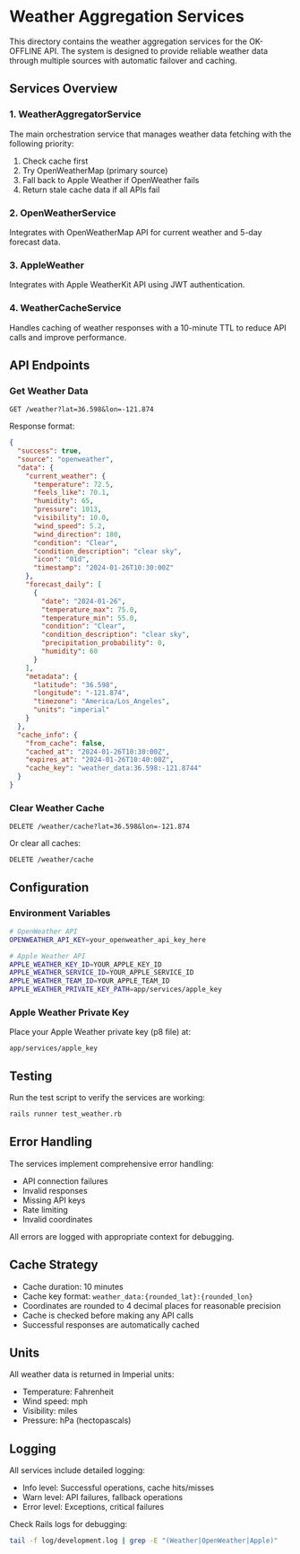 # Weather Aggregation Services

This directory contains the weather aggregation services for the OK-OFFLINE API. The system is designed to provide reliable weather data through multiple sources with automatic failover and caching.

## Services Overview

### 1. WeatherAggregatorService
The main orchestration service that manages weather data fetching with the following priority:
1. Check cache first
2. Try OpenWeatherMap (primary source)
3. Fall back to Apple Weather if OpenWeather fails
4. Return stale cache data if all APIs fail

### 2. OpenWeatherService
Integrates with OpenWeatherMap API for current weather and 5-day forecast data.

### 3. AppleWeather
Integrates with Apple WeatherKit API using JWT authentication.

### 4. WeatherCacheService
Handles caching of weather responses with a 10-minute TTL to reduce API calls and improve performance.

## API Endpoints

### Get Weather Data
```
GET /weather?lat=36.598&lon=-121.874
```

Response format:
```json
{
  "success": true,
  "source": "openweather",
  "data": {
    "current_weather": {
      "temperature": 72.5,
      "feels_like": 70.1,
      "humidity": 65,
      "pressure": 1013,
      "visibility": 10.0,
      "wind_speed": 5.2,
      "wind_direction": 180,
      "condition": "Clear",
      "condition_description": "clear sky",
      "icon": "01d",
      "timestamp": "2024-01-26T10:30:00Z"
    },
    "forecast_daily": [
      {
        "date": "2024-01-26",
        "temperature_max": 75.0,
        "temperature_min": 55.0,
        "condition": "Clear",
        "condition_description": "clear sky",
        "precipitation_probability": 0,
        "humidity": 60
      }
    ],
    "metadata": {
      "latitude": "36.598",
      "longitude": "-121.874",
      "timezone": "America/Los_Angeles",
      "units": "imperial"
    }
  },
  "cache_info": {
    "from_cache": false,
    "cached_at": "2024-01-26T10:30:00Z",
    "expires_at": "2024-01-26T10:40:00Z",
    "cache_key": "weather_data:36.598:-121.8744"
  }
}
```

### Clear Weather Cache
```
DELETE /weather/cache?lat=36.598&lon=-121.874
```
Or clear all caches:
```
DELETE /weather/cache
```

## Configuration

### Environment Variables

```bash
# OpenWeather API
OPENWEATHER_API_KEY=your_openweather_api_key_here

# Apple Weather API
APPLE_WEATHER_KEY_ID=YOUR_APPLE_KEY_ID
APPLE_WEATHER_SERVICE_ID=YOUR_APPLE_SERVICE_ID
APPLE_WEATHER_TEAM_ID=YOUR_APPLE_TEAM_ID
APPLE_WEATHER_PRIVATE_KEY_PATH=app/services/apple_key
```

### Apple Weather Private Key
Place your Apple Weather private key (p8 file) at:
```
app/services/apple_key
```

## Testing

Run the test script to verify the services are working:
```bash
rails runner test_weather.rb
```

## Error Handling

The services implement comprehensive error handling:
- API connection failures
- Invalid responses
- Missing API keys
- Rate limiting
- Invalid coordinates

All errors are logged with appropriate context for debugging.

## Cache Strategy

- Cache duration: 10 minutes
- Cache key format: `weather_data:{rounded_lat}:{rounded_lon}`
- Coordinates are rounded to 4 decimal places for reasonable precision
- Cache is checked before making any API calls
- Successful responses are automatically cached

## Units

All weather data is returned in Imperial units:
- Temperature: Fahrenheit
- Wind speed: mph
- Visibility: miles
- Pressure: hPa (hectopascals)

## Logging

All services include detailed logging:
- Info level: Successful operations, cache hits/misses
- Warn level: API failures, fallback operations
- Error level: Exceptions, critical failures

Check Rails logs for debugging:
```bash
tail -f log/development.log | grep -E "(Weather|OpenWeather|Apple)"
```